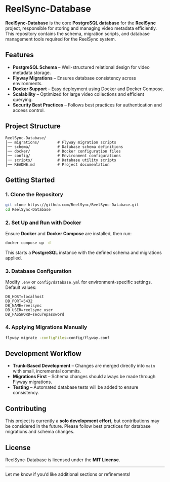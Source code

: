 # **ReelSync-Database**

**ReelSync-Database** is the core **PostgreSQL database** for the **ReelSync** project, responsible for storing and managing video metadata efficiently. This repository contains the schema, migration scripts, and database management tools required for the ReelSync system.

## **Features**

- **PostgreSQL Schema** – Well-structured relational design for video metadata storage.
- **Flyway Migrations** – Ensures database consistency across environments.
- **Docker Support** – Easy deployment using Docker and Docker Compose.
- **Scalability** – Optimized for large video collections and efficient querying.
- **Security Best Practices** – Follows best practices for authentication and access control.

## **Project Structure**

```
ReelSync-Database/
│── migrations/        # Flyway migration scripts
│── schema/            # Database schema definitions
│── docker/            # Docker configuration files
│── config/            # Environment configurations
│── scripts/           # Database utility scripts
│── README.md          # Project documentation
```

## **Getting Started**

### **1. Clone the Repository**

```sh
git clone https://github.com/ReelSync/ReelSync-Database.git
cd ReelSync-Database
```

### **2. Set Up and Run with Docker**

Ensure **Docker** and **Docker Compose** are installed, then run:

```sh
docker-compose up -d
```

This starts a **PostgreSQL** instance with the defined schema and migrations applied.

### **3. Database Configuration**

Modify `.env` or `config/database.yml` for environment-specific settings. Default values:

```
DB_HOST=localhost
DB_PORT=5432
DB_NAME=reelsync
DB_USER=reelsync_user
DB_PASSWORD=securepassword
```

### **4. Applying Migrations Manually**

```sh
flyway migrate -configFiles=config/flyway.conf
```

## **Development Workflow**

- **Trunk-Based Development** – Changes are merged directly into `main` with small, incremental commits.
- **Migrations First** – Schema changes should always be made through Flyway migrations.
- **Testing** – Automated database tests will be added to ensure consistency.

## **Contributing**

This project is currently a **solo development effort**, but contributions may be considered in the future. Please follow best practices for database migrations and schema changes.

## **License**

ReelSync-Database is licensed under the **MIT License**.

---

Let me know if you’d like additional sections or refinements!

